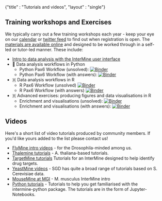 {"title" : "Tutorials and videos",
"layout" : "single"}

## Training workshops and Exercises

We typically carry out a few training workshops each year - keep your eye on our [calendar](https://intermineorg.wordpress.com/events/) or [twitter feed](https://twitter.com/intermineorg/) to find out when registration is open. The [materials are available online](http://intermine.org/training-workshops/) and designed to be worked through in a self-led or tutor-led manner. These include:  

- [Intro to data analysis with the InterMine user interface](http://intermine.org/training-workshops//2019/2019-06-19-genetics-ui)
- 🐍 Data analysis workflows in Python
  - Python Pax6 Workflow (unsolved): [![Binder](https://mybinder.org/badge_logo.svg)](https://mybinder.org/v2/gh/intermine/intermine-ws-python-docs/master?filepath=unsolved-exercises%2FWorkshop_Pax6Workflow.ipynb)
  - Python Pax6 Workflow (with answers): [![Binder](https://mybinder.org/badge_logo.svg)](https://mybinder.org/v2/gh/intermine)
- 🇷 Data analysis workflows in R
  - R Pax6 Workflow (unsolved) [![Binder](https://mybinder.org/badge_logo.svg)](https://mybinder.org/v2/gh/intermine/interminer-workshop/master?filepath=Workshop%20Workflow%20PAX6-unsolved.ipynb)
  - R Pax6 Workflow (with answers) [![Binder](https://mybinder.org/badge_logo.svg)](https://mybinder.org/v2/gh/intermine/interminer-workshop/master?filepath=Workshop%20Workflow%20PAX6.ipynb)
- 🇷 Advanced exercises: producing figures and data visualisations in R
  - Enrichment and visualisations (unsolved): [![Binder](https://mybinder.org/badge_logo.svg)](https://mybinder.org/v2/gh/intermine/interminer-workshop/master?filepath=Enrichment%20Analysis%20and%20Visualisations-unsolved.ipynb)
  - Enrichment and visualisations (with answers): [![Binder](https://mybinder.org/badge_logo.svg)](https://mybinder.org/v2/gh/intermine/interminer-workshop/master?filepath=Enrichment%20Analysis%20and%20Visualisations.ipynb)




## Videos

Here's a short list of video tutorials produced by community members. If you'd like yours added to the list please contact us!

- [FlyMine intro videos](http://intermine.readthedocs.io/en/latest/help/) - for the Drosophila-minded among us.
- [Thalemine tutorials](https://www.araport.org/tutorials) - A. thaliana-based tutorials.
- [TargetMine tutorials](http://targetmine.mizuguchilab.org/tutorials) Tutorials for an InterMine designed to help identify drug targets.
- [YeastMine videos](https://www.youtube.com/watch?v=fnWv6qRl_DA&list=PL0VHJdmmIuj-b00aNRfqwMe9TvkfWWcyZ) - SGD has quite a broad range of tutorials based on S. Cerevisiae data.
- [MouseMine at MGI](https://www.youtube.com/watch?v=FtlsoM8TGGs&t=139s) - M. musculus InterMine intro
- [Python tutorials](https://mybinder.org/v2/gh/intermine/intermine-ws-python-docs/11613565708ef555a34a11f5856907ca2d2856e3) - Tutorials to help you get familiarised with the intermine-python package. The tutorials are in the form of Jupyter-Notebooks.
